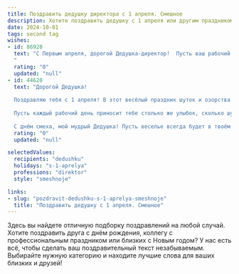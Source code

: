 ```yaml
---
title: Поздравить дедушку директора с 1 апреля. Смешное
description: Хотите поздравить дедушку с 1 апреля или другим праздником? Наш ИИ создаст незабываемое поздравление, а вы обязательно выделитесь среди других.  
date: 2024-10-01
tags: second tag
wishes:
- id: 86928
  text: "С Первым апреля, дорогой Дедушка-директор!  Пусть ваш рабочий день будет полон неожиданных, но приятных (ну, или почти приятных!) сюрпризов, а улыбка не сходит с вашего лица, даже если кто-то подложит вам под стул… воздушный шарик!  Желаю вам крепкого здоровья,  острого ума и чтобы все ваши планы реализовались, ну, или хотя бы чуть-чуть сдвинулись с мёртвой точки!
  "
  rating: "0"
  updated: "null"
- id: 44620
  text: "Дорогой Дедушка!
  
  Поздравляю тебя с 1 апреля! В этот весёлый праздник шуток и озорства хочу пожелать, чтобы твой директорский трон всегда был усыпан радостью и смехом, а подчинённые не забывали, что работать — это тоже шутка, пусть и иногда неудачная!
  
  Пусть каждый рабочий день приносит тебе столько же улыбок, сколько шуток ты придумаешь, и пусть твоя ирония светит даже в самые серые дни! Желаю справляться с задачами так же ловко, как ты строишь свои шутки, и чтобы сюрпризы вместо работы всегда шли в твою пользу!
  
  С днём смеха, мой мудрый Дедушка! Пусть веселье всегда будет в твоём офисе!"
  rating: "0"
  updated: "null"

selectedValues:
  recipients: "dedushku"
  holidays: "s-1-aprelya"
  professions: "direktor"
  style: "smeshnoje"

links:
- slug: "pozdravit-dedushku-s-1-aprelya-smeshnoje"
  title: "Поздравить дедушку с 1 апреля. Смешное"
---
```


Здесь вы найдете отличную подборку поздравлений на любой случай.
Хотите поздравить друга с днём рождения, коллегу с профессиональным праздником или близких с Новым годом? У нас есть всё, чтобы сделать ваш поздравительный текст незабываемым. Выбирайте нужную категорию и находите лучшие слова для ваших близких и друзей!
